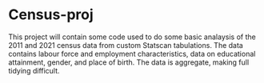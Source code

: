 # Census-proj
This project will contain some code used to do some basic analaysis of the 2011 and 2021 census data from 
custom Statscan tabulations. The data contains labour force and employment characteristics,
data on educational attainment, gender, and place of birth. The data is aggregate, making full tidying difficult.
